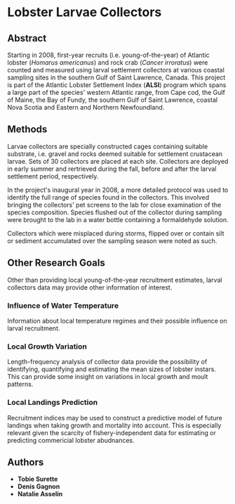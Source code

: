 # Lobster Larvae Collectors

## Abstract

Starting in 2008, first-year recruits (i.e. young-of-the-year) of Atlantic lobster (*Homarus americanus*) and rock crab (*Cancer irroratus*) were counted and measured using larval settlement collectors at various coastal sampling sites in the southern Gulf of Saint Lawrence, Canada. This project is part of the Atlantic Lobster Settlement Index (**ALSI**) program which spans a large part of the species' western Atlantic range, from Cape cod, the Gulf of Maine, the Bay of Fundy, the southern Gulf of Saint Lawrence, coastal Nova Scotia and Eastern and Northern Newfoundland. 

## Methods

Larvae collectors are specially constructed cages containing suitable substrate, i.e. gravel and rocks deemed
suitable for settlement crustacean larvae. Sets of 30 collectors are placed at each site. Collectors are deployed
in early summer and rertrieved during the fall, before and after the larval settlement period, respectively.

In the project's inaugural year in 2008, a more detailed protocol was used to identify the full range of species found in the collectors. This involved bringing the collectors' pet screens to the lab for close examination of the species composition. Species flushed out of the collector during sampling were brought to the lab in a
water bottle containing a formaldehyde solution.

Collectors which were misplaced during storms, flipped over or contain silt or sediment accumulated over the
sampling season were noted as such.

## Other Research Goals

Other than providing local young-of-the-year recruitment estimates, larval collectors data may provide other information of interest.

### Influence of Water Temperature 

Information about local temperature regimes and their possible influence on larval recruitment. 

### Local Growth Variation

Length-frequency analysis of collector data provide the possibility of identifying, quantifying and estimating the mean sizes of lobster instars. This can provide some insight on variations in local growth and moult patterns.

### Local Landings Prediction
Recruitment indices may  be used to construct a predictive model of future landings when taking growth and mortality into account. This is especially relevant given the scarcity of fishery-independent data for estimating or predicting commericial lobster abudnances.
## Authors
* **Tobie Surette**
* **Denis Gagnon**
* **Natalie Asselin**
